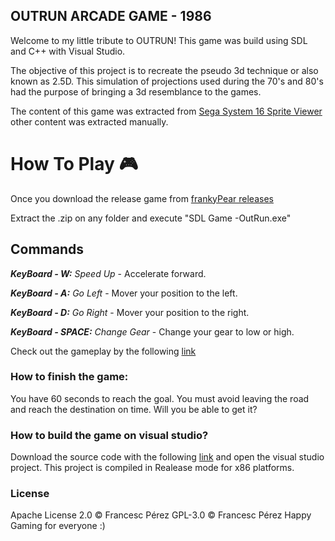 ## OUTRUN ARCADE GAME - 1986

Welcome to my little tribute to OUTRUN! This game was build using SDL and C++ with Visual Studio. 

The objective of this project is to recreate the pseudo 3d technique or also known as 2.5D.
This simulation of projections used during the 70's and 80's had the purpose of bringing a 3d resemblance to the games.

The content of this game was extracted from [Sega System 16 Sprite Viewer](http://reassembler.blogspot.com.es/2012/11/sega-system-16-sprite-viewer.html) other content was extracted manually.

# How To Play 🎮

Once you download the release game from [frankyPear releases](https://github.com/frankyPear/OutRunGame/releases)

Extract the .zip on any folder and execute "SDL Game -OutRun.exe"

## Commands

**_KeyBoard - W:_** _Speed Up_ - Accelerate forward.

**_KeyBoard - A:_** _Go Left_ - Mover your position to the left.

**_KeyBoard - D:_** _Go Right_ - Mover your position to the right.

**_KeyBoard - SPACE:_** _Change Gear_ - Change your gear to low or high.

Check out the gameplay by the following [link]()

### How to finish the game:

You have 60 seconds to reach the goal. You must avoid leaving the road and reach the destination on time. 
Will you be able to get it?

### How to build the game on visual studio?

Download the source code with the following [link](https://github.com/frankyPear/OutRunGame/releases) and open the visual studio project.
This project is compiled in Realease mode for x86 platforms.

### License

Apache License 2.0 © Francesc Pérez
GPL-3.0 © Francesc Pérez
Happy Gaming for everyone :)
